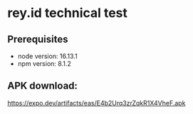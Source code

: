 # rey.id technical test

## Prerequisites
  - node version: 16.13.1
  - npm version: 8.1.2
  
## APK download:
https://expo.dev/artifacts/eas/E4b2Urq3zrZqkR1X4VheF.apk